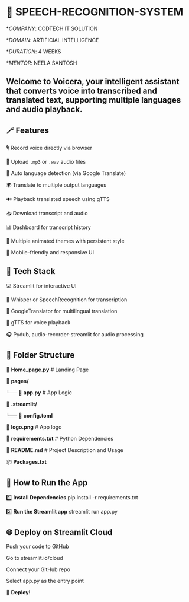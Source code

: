 # 🎤 SPEECH-RECOGNITION-SYSTEM

**COMPANY*: CODTECH IT SOLUTION

**DOMAIN*: ARTIFICIAL INTELLIGENCE

**DURATION*: 4 WEEKS

**MENTOR*: NEELA SANTOSH


## Welcome to Voicera, your intelligent assistant that converts voice into transcribed and translated text, supporting multiple languages and audio playback. 

## 🪄 Features

 🎙️ Record voice directly via browser
 
 📁 Upload `.mp3` or `.wav` audio files
 
 🧠 Auto language detection (via Google Translate)
 
 🌍 Translate to multiple output languages
 
 🔊 Playback translated speech using gTTS
 
 📥 Download transcript and audio
 
 📊 Dashboard for transcript history
 
 🎨 Multiple animated themes with persistent style
 
 📱 Mobile-friendly and responsive UI


## 🧠 Tech Stack

💻 Streamlit for interactive UI

📨 Whisper or SpeechRecognition for transcription

🔄 GoogleTranslator for multilingual translation

📢 gTTS for voice playback

🎧 Pydub, audio-recorder-streamlit for audio processing




## 📂 Folder Structure


📜 **Home_page.py**             # Landing Page

📰 **pages/**
   
   └── 📝 **app.py**            # App Logic

 🔮 **.streamlit/**
  
   └── 📎 **config.toml**

🔖 **logo.png**                 # App logo

🎼 **requirements.txt**         # Python Dependencies

📓 **README.md**                # Project Description and Usage

📦 **Packages.txt**


## 📱 How to Run the App

1️⃣ **Install Dependencies**
pip install -r requirements.txt

2️⃣ **Run the Streamlit app**
streamlit run app.py


## 🌐 Deploy on Streamlit Cloud

Push your code to GitHub

Go to streamlit.io/cloud

Connect your GitHub repo

Select app.py as the entry point

🚀 **Deploy!**
